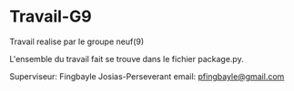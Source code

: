 # Travail-G9
Travail realise par le groupe neuf(9)

L'ensemble du travail fait se trouve dans le fichier package.py.

Superviseur: Fingbayle Josias-Perseverant
email: pfingbayle@gmail.com
